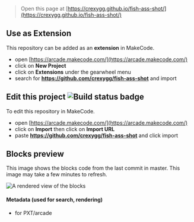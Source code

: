  


> Open this page at [https://crexygg.github.io/fish-ass-shot/](https://crexygg.github.io/fish-ass-shot/)

## Use as Extension

This repository can be added as an **extension** in MakeCode.

* open [https://arcade.makecode.com/](https://arcade.makecode.com/)
* click on **New Project**
* click on **Extensions** under the gearwheel menu
* search for **https://github.com/crexygg/fish-ass-shot** and import

## Edit this project ![Build status badge](https://github.com/crexygg/fish-ass-shot/workflows/MakeCode/badge.svg)

To edit this repository in MakeCode.

* open [https://arcade.makecode.com/](https://arcade.makecode.com/)
* click on **Import** then click on **Import URL**
* paste **https://github.com/crexygg/fish-ass-shot** and click import

## Blocks preview

This image shows the blocks code from the last commit in master.
This image may take a few minutes to refresh.

![A rendered view of the blocks](https://github.com/crexygg/fish-ass-shot/raw/master/.github/makecode/blocks.png)

#### Metadata (used for search, rendering)

* for PXT/arcade
<script src="https://makecode.com/gh-pages-embed.js"></script><script>makeCodeRender("{{ site.makecode.home_url }}", "{{ site.github.owner_name }}/{{ site.github.repository_name }}");</script>
